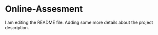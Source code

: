 # Online-Assesment
I am editing the README file. Adding some more details about the project description.
